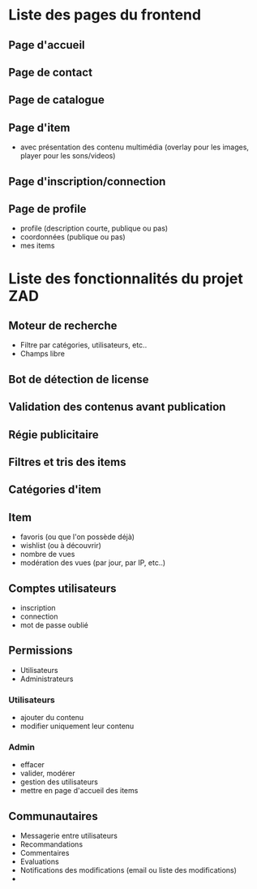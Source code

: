 
# Liste des pages du frontend

## Page d'accueil
## Page de contact
## Page de catalogue
## Page d'item
- avec présentation des contenu multimédia (overlay pour les images, player pour les sons/videos)
## Page d'inscription/connection
## Page de profile
- profile (description courte, publique ou pas)
- coordonnées (publique ou pas)
- mes items


# Liste des fonctionnalités du projet ZAD

## Moteur de recherche
- Filtre par catégories, utilisateurs, etc..
- Champs libre

## Bot de détection de license
## Validation des contenus avant publication
## Régie publicitaire
## Filtres et tris des items
## Catégories d'item

## Item 
- favoris (ou que l'on possède déjà)
- wishlist (ou à découvrir)
- nombre de vues
- modération des vues (par jour, par IP, etc..)

## Comptes utilisateurs
- inscription
- connection
- mot de passe oublié

## Permissions
- Utilisateurs
- Administrateurs

### Utilisateurs
- ajouter du contenu
- modifier uniquement leur contenu

### Admin
- effacer
- valider, modérer
- gestion des utilisateurs
- mettre en page d'accueil des items


## Communautaires
- Messagerie entre utilisateurs
- Recommandations
- Commentaires
- Evaluations
- Notifications des modifications (email ou liste des modifications)
- 
